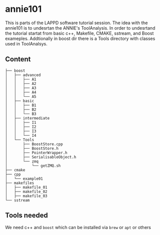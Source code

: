 # annie101 

This is parts of the LAPPD software tutorial session. The idea with the annie101 is to undesrtan the ANNIE's ToolAnalysis. In order to undesrtand the tutorial startat from basic c++, Makefile, CMAKE, sstream, and Boost exameples. Addtionally in boost dir there is a Tools directory with classes used in ToolAnalsys.

## Content
```
├── boost
│   ├── advanced
│   │   ├── A1
│   │   ├── A2
│   │   ├── A3
│   │   ├── A4
│   │   └── A5
│   ├── basic
│   │   ├── B1
│   │   ├── B2
│   │   └── B3
│   ├── intermediate
│   │   ├── I1
│   │   ├── I2
│   │   ├── I3
│   │   └── I4
│   └── Tools
│       ├── BoostStore.cpp
│       ├── BoostStore.h
│       ├── PointerWrapper.h
│       ├── SerialisableObject.h
│       └── zmq
│           └── getZMQ.sh
├── cmake
├── cpp
│   └── example01
├── makefiles
│   ├── makefile_01
│   ├── makefile_02
│   ├── makefile_03
└── sstream
```

## Tools needed

We need c++ and `boost` which can be installed via `brew` or `apt` or others
